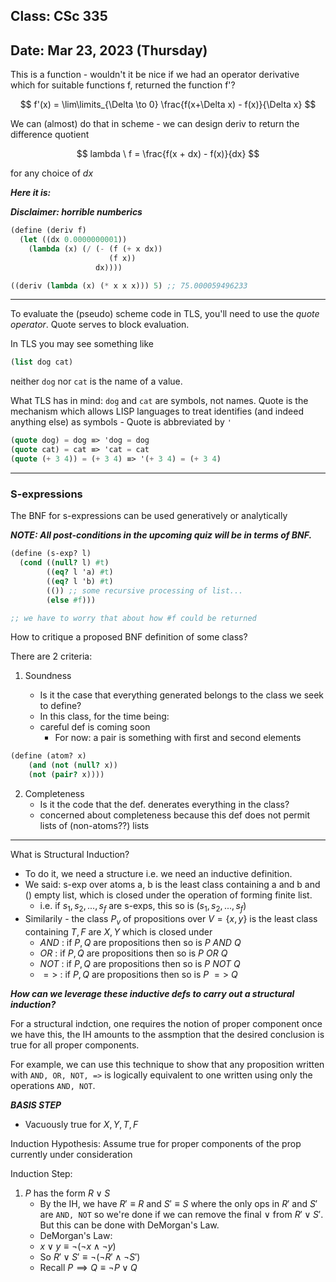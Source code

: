 ## Class: CSc 335

## Date: Mar 23, 2023 (Thursday)

This is a function - wouldn't it be nice if we had an operator derivative which for suitable functions f, returned the function f'?

$$
f'(x) = \lim\limits_{\Delta \to 0}  \frac{f(x+\Delta x) - f(x)}{\Delta x}
$$

We can (almost) do that in scheme - we can design deriv to return the difference quotient

$$
lambda \ f = \frac{f(x + dx) - f(x)}{dx}
$$

for any choice of $dx$

**_Here it is:_**

**_Disclaimer: horrible numberics_**

```scheme
(define (deriv f)
  (let ((dx 0.0000000001))
    (lambda (x) (/ (- (f (+ x dx))
                      (f x))
                   dx))))

((deriv (lambda (x) (* x x x))) 5) ;; 75.000059496233
```

---

To evaluate the (pseudo) scheme code in TLS, you'll need to use the _quote operator_. Quote serves to block evaluation.

In TLS you may see something like

```scheme
(list dog cat)
```

neither `dog` nor `cat` is the name of a value.

What TLS has in mind: `dog` and `cat` are symbols, not names. Quote is the mechanism which allows LISP languages to treat identifies (and indeed anything else) as symbols - Quote is abbreviated by `'`

```scheme
(quote dog) = dog ≡> 'dog = dog
(quote cat) = cat ≡> 'cat = cat
(quote (+ 3 4)) = (+ 3 4) ≡> '(+ 3 4) = (+ 3 4)
```

---

### S-expressions

The BNF for s-expressions can be used generatively or analytically

**_NOTE: All post-conditions in the upcoming quiz will be in terms of BNF._**

```scheme
(define (s-exp? l)
  (cond ((null? l) #t)
        ((eq? l 'a) #t)
        ((eq? l 'b) #t)
        (()) ;; some recursive processing of list...
        (else #f)))

;; we have to worry that about how #f could be returned
```

How to critique a proposed BNF definition of some class?

There are 2 criteria:

1. Soundness

   - Is it the case that everything generated belongs to the class we seek to define?
   - In this class, for the time being:
   - careful def is coming soon
     - For now: a pair is something with first and second elements

```scheme
(define (atom? x)
    (and (not (null? x))
    (not (pair? x))))
```

2. Completeness
   - Is it the code that the def. denerates everything in the class?
   - concerned about completeness because this def does not permit lists of (non-atoms??) lists

---

What is Structural Induction?

- To do it, we need a structure i.e. we need an inductive definition.
- We said: s-exp over atoms a, b is the least class containing a and b and () empty list, which is closed under the operation of forming finite list.
  - i.e. if $s_1, s_2, ..., s_f$ are s-exps, this so is $(s_1, s_2, ..., s_f)$
- Similarily - the class $P_v$ of propositions over $V = \{x, y\}$ is the least class containing $T,F$ are $X,Y$ which is closed under
  - $AND$ : if $P,Q$ are propositions then so is $P \ AND \ Q$
  - $OR$ : if $P,Q$ are propositions then so is $P \ OR \ Q$
  - $NOT$ : if $P,Q$ are propositions then so is $P \ NOT \ Q$
  - $=>$ : if $P,Q$ are propositions then so is $P \ => \ Q$

**_How can we leverage these inductive defs to carry out a structural induction?_**

For a structural indction, one requires the notion of proper component once we have this, the IH amounts to the assmption that the desired conclusion is true for all proper components.

For example, we can use this technique to show that any proposition written with `AND, OR, NOT, =>` is logically equivalent to one written using only the operations `AND, NOT`.

**_BASIS STEP_**

- Vacuously true for $X,Y,T,F$

Induction Hypothesis: Assume true for proper components of the prop currently under consideration

Induction Step:

1. $P$ has the form $R \lor S$
   - By the IH, we have $R' \equiv	R$ and $S' \equiv S$ where the only ops in $R'$ and $S'$ are `AND, NOT` so we're done if we can remove the final $\lor$ from $R' \lor S'$. But this can be done with DeMorgan's Law.
   - DeMorgan's Law:
   - $x \lor y \equiv \neg(\neg x \land \neg y)$
   - So $R' \lor S' \equiv \neg(\neg R' \land \neg S')$
   - Recall $P \implies Q \equiv \neg P \lor Q$
